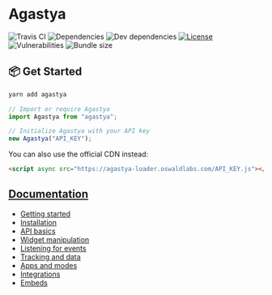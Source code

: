 # Agastya

![Travis CI](https://travis-ci.org/OswaldLabsOpenSource/agastya.svg?branch=master)
![Dependencies](https://img.shields.io/david/OswaldLabsOpenSource/agastya.svg)
![Dev dependencies](https://img.shields.io/david/dev/OswaldLabsOpenSource/agastya.svg)
[![License](https://img.shields.io/github/license/OswaldLabsOpenSource/agastya.svg)](https://github.com/OswaldLabsOpenSource/agastya/blob/master/LICENSE)
![Vulnerabilities](https://img.shields.io/snyk/vulnerabilities/github/OswaldLabsOpenSource/agastya.svg)
![Bundle size](https://img.shields.io/bundlephobia/minzip/agastya.svg)

## 📦 Get Started

```bash
yarn add agastya
```

```js
// Import or require Agastya
import Agastya from "agastya";

// Initialize Agastya with your API key
new Agastya("API_KEY");
```

You can also use the official CDN instead:

```html
<script async src="https://agastya-loader.oswaldlabs.com/API_KEY.js"></script>
```

## [Documentation](https://help.oswaldlabs.com/developers/)

- [Getting started](https://help.oswaldlabs.com/developers/)
- [Installation](https://help.oswaldlabs.com/developers/installation.html)
- [API basics](https://help.oswaldlabs.com/developers/api.html)
- [Widget manipulation](https://help.oswaldlabs.com/developers/widget.html)
- [Listening for events](https://help.oswaldlabs.com/developers/events.html)
- [Tracking and data](https://help.oswaldlabs.com/developers/tracking.html)
- [Apps and modes](https://help.oswaldlabs.com/developers/modes.html)
- [Integrations](https://help.oswaldlabs.com/developers/integrations.html)
- [Embeds](https://help.oswaldlabs.com/developers/embeds.html)
